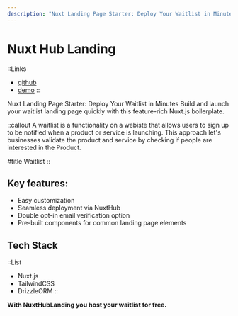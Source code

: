 ```yaml
---
description: "Nuxt Landing Page Starter: Deploy Your Waitlist in Minutes"
---
```


# Nuxt Hub Landing

::Links
+ [github](https://github.com/lowbits/nuxt-hub-landing)
+ [demo](https://nuxt-hub-landing.nuxt.dev/)
::

Nuxt Landing Page Starter: Deploy Your Waitlist in Minutes
Build and launch your waitlist landing page quickly with this feature-rich Nuxt.js boilerplate.

::callout
A waitlist is a functionality on a webiste that allows users to sign up to be notified when a product or service is launching. This approach let's businesses validate the product and service by checking if people are interested in the Product.

#title
Waitlist
::

## Key features:

+ Easy customization
+ Seamless deployment via NuxtHub
+ Double opt-in email verification option
+ Pre-built components for common landing page elements

## Tech Stack
::List
+ Nuxt.js
+ TailwindCSS
+ DrizzleORM
::

**With NuxtHubLanding you host your waitlist for free.**